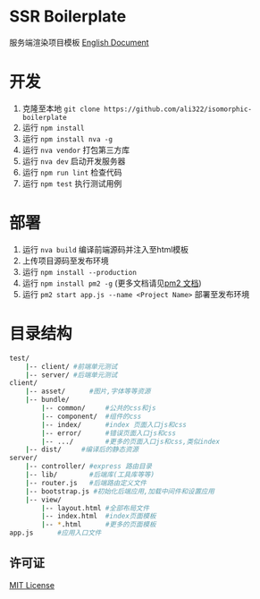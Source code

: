 # SSR Boilerplate

服务端渲染项目模板 [English Document](./README.md)

开发
===
1. 克隆至本地 `git clone https://github.com/ali322/isomorphic-boilerplate`
2. 运行 `npm install`
3. 运行 `npm install nva -g`
4. 运行 `nva vendor` 打包第三方库
5. 运行 `nva dev` 启动开发服务器
6. 运行 `npm run lint` 检查代码
7. 运行 `npm test` 执行测试用例

部署
===
1. 运行 `nva build` 编译前端源码并注入至html模板
2. 上传项目源码至发布环境
1. 运行 `npm install --production`
2. 运行 `npm install pm2 -g` (更多文档请见[pm2 文档](https://github.com/Unitech/PM2))
3. 运行 `pm2 start app.js --name <Project Name>` 部署至发布环境

目录结构
===

```sh
test/
    |-- client/ #前端单元测试
    |-- server/ #后端单元测试
client/
    |-- asset/      #图片,字体等等资源
    |-- bundle/
        |-- common/     #公共的css和js
        |-- component/  #组件的css
        |-- index/      #index 页面入口js和css
        |-- error/      #错误页面入口js和css
        |-- .../        #更多的页面入口js和css,类似index
    |-- dist/     #编译后的静态资源
server/
    |-- controller/ #express 路由目录
    |-- lib/        #后端库(工具库等等)
    |-- router.js   #后端路由定义文件
    |-- bootstrap.js #初始化后端应用,加载中间件和设置应用
    |-- view/
        |-- layout.html #全部布局文件
        |-- index.html  #index页面模板
        |-- *.html      #更多的页面模板
app.js      #应用入口文件
```

## 许可证

[MIT License](http://en.wikipedia.org/wiki/MIT_License)